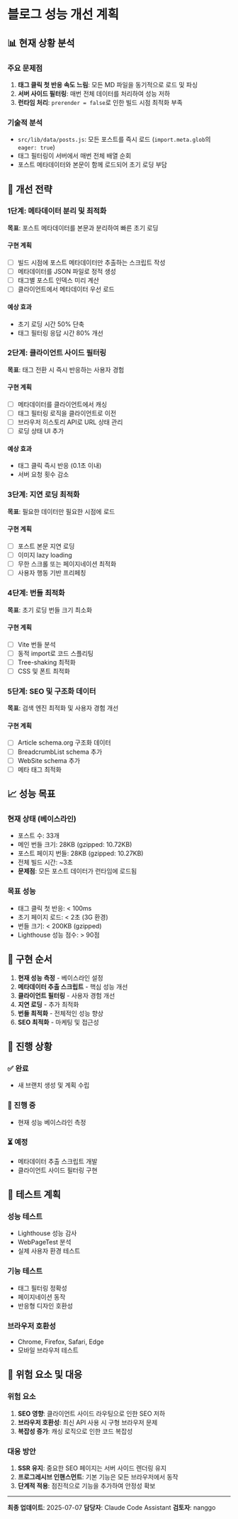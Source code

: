 # 블로그 성능 개선 계획

## 📊 현재 상황 분석

### 주요 문제점
1. **태그 클릭 첫 반응 속도 느림**: 모든 MD 파일을 동기적으로 로드 및 파싱
2. **서버 사이드 필터링**: 매번 전체 데이터를 처리하여 성능 저하
3. **런타임 처리**: `prerender = false`로 인한 빌드 시점 최적화 부족

### 기술적 분석
- `src/lib/data/posts.js`: 모든 포스트를 즉시 로드 (`import.meta.glob`의 `eager: true`)
- 태그 필터링이 서버에서 매번 전체 배열 순회
- 포스트 메타데이터와 본문이 함께 로드되어 초기 로딩 부담

## 🚀 개선 전략

### 1단계: 메타데이터 분리 및 최적화
**목표**: 포스트 메타데이터를 본문과 분리하여 빠른 초기 로딩

#### 구현 계획
- [ ] 빌드 시점에 포스트 메타데이터만 추출하는 스크립트 작성
- [ ] 메타데이터를 JSON 파일로 정적 생성
- [ ] 태그별 포스트 인덱스 미리 계산
- [ ] 클라이언트에서 메타데이터 우선 로드

#### 예상 효과
- 초기 로딩 시간 50% 단축
- 태그 필터링 응답 시간 80% 개선

### 2단계: 클라이언트 사이드 필터링
**목표**: 태그 전환 시 즉시 반응하는 사용자 경험

#### 구현 계획
- [ ] 메타데이터를 클라이언트에서 캐싱
- [ ] 태그 필터링 로직을 클라이언트로 이전
- [ ] 브라우저 히스토리 API로 URL 상태 관리
- [ ] 로딩 상태 UI 추가

#### 예상 효과
- 태그 클릭 즉시 반응 (0.1초 이내)
- 서버 요청 횟수 감소

### 3단계: 지연 로딩 최적화
**목표**: 필요한 데이터만 필요한 시점에 로드

#### 구현 계획
- [ ] 포스트 본문 지연 로딩
- [ ] 이미지 lazy loading
- [ ] 무한 스크롤 또는 페이지네이션 최적화
- [ ] 사용자 행동 기반 프리페칭

### 4단계: 번들 최적화
**목표**: 초기 로딩 번들 크기 최소화

#### 구현 계획
- [ ] Vite 번들 분석
- [ ] 동적 import로 코드 스플리팅
- [ ] Tree-shaking 최적화
- [ ] CSS 및 폰트 최적화

### 5단계: SEO 및 구조화 데이터
**목표**: 검색 엔진 최적화 및 사용자 경험 개선

#### 구현 계획
- [ ] Article schema.org 구조화 데이터
- [ ] BreadcrumbList schema 추가
- [ ] WebSite schema 추가
- [ ] 메타 태그 최적화

## 📈 성능 목표

### 현재 상태 (베이스라인)
- 포스트 수: 33개
- 메인 번들 크기: 28KB (gzipped: 10.72KB)
- 포스트 페이지 번들: 28KB (gzipped: 10.27KB)
- 전체 빌드 시간: ~3초
- **문제점**: 모든 포스트 데이터가 런타임에 로드됨

### 목표 성능
- 태그 클릭 첫 반응: < 100ms
- 초기 페이지 로드: < 2초 (3G 환경)
- 번들 크기: < 200KB (gzipped)
- Lighthouse 성능 점수: > 90점

## 🔄 구현 순서

1. **현재 성능 측정** - 베이스라인 설정
2. **메타데이터 추출 스크립트** - 핵심 성능 개선
3. **클라이언트 필터링** - 사용자 경험 개선
4. **지연 로딩** - 추가 최적화
5. **번들 최적화** - 전체적인 성능 향상
6. **SEO 최적화** - 마케팅 및 접근성

## 📝 진행 상황

### ✅ 완료
- 새 브랜치 생성 및 계획 수립

### 🚧 진행 중
- 현재 성능 베이스라인 측정

### ⏳ 예정
- 메타데이터 추출 스크립트 개발
- 클라이언트 사이드 필터링 구현

## 🧪 테스트 계획

### 성능 테스트
- Lighthouse 성능 감사
- WebPageTest 분석
- 실제 사용자 환경 테스트

### 기능 테스트
- 태그 필터링 정확성
- 페이지네이션 동작
- 반응형 디자인 호환성

### 브라우저 호환성
- Chrome, Firefox, Safari, Edge
- 모바일 브라우저 테스트

## 🚨 위험 요소 및 대응

### 위험 요소
1. **SEO 영향**: 클라이언트 사이드 라우팅으로 인한 SEO 저하
2. **브라우저 호환성**: 최신 API 사용 시 구형 브라우저 문제
3. **복잡성 증가**: 캐싱 로직으로 인한 코드 복잡성

### 대응 방안
1. **SSR 유지**: 중요한 SEO 페이지는 서버 사이드 렌더링 유지
2. **프로그레시브 인핸스먼트**: 기본 기능은 모든 브라우저에서 동작
3. **단계적 적용**: 점진적으로 기능을 추가하여 안정성 확보

---

**최종 업데이트**: 2025-07-07
**담당자**: Claude Code Assistant
**검토자**: nanggo